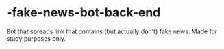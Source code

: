 # -fake-news-bot-back-end
Bot that spreads link that contains (but actually don't) fake news. Made for study purposes only.
